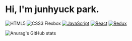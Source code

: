 

<h1 style = {{display:"center", justifyContent:"center"> Hi, I'm junhyuck park.</h1>

![HTML5](https://img.shields.io/badge/-HTML5-F05032?style=for-the-badge&logo=html5&logoColor=ffffff)
![CSS3 Flexbox](https://img.shields.io/badge/-CSS3%20Flexbox-F68212?style=for-the-badge&logo=CSS3&logoColor=ffffff)
[![JavaScript](https://img.shields.io/badge/-JavaScript-%23F7DF1C?style=for-the-badge&logo=javascript&logoColor=000000&labelColor=%23F7DF1C&color=%23FFCE5A)](https://developer.mozilla.org/en-US/docs/Web/JavaScript)
[![React](https://img.shields.io/badge/-React-%2361DAFB?style=for-the-badge&logo=react&logoColor=ffffff)](https://reactjs.org/)
[![Redux](https://img.shields.io/badge/-Redux-%23764ABC?style=for-the-badge&logo=redux&logoColor=ffffff)](https://redux.js.org/)

![Anurag's GitHub stats](https://github-readme-stats.vercel.app/api?username=wnsgur1855&show_icons=true&theme=radical)
